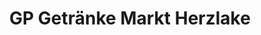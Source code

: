 ---
title: "GP Getränke Markt Herzlake"
url: /herzlake/gp-getraenke-markt-herzlake/
shop: Getränke
---